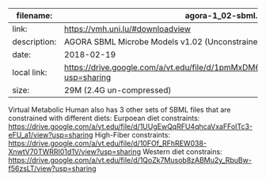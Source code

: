 filename:    | agora-1_02-sbml.tar.xz
-------------|-------------------------------------------------------------
link:        | https://vmh.uni.lu/#downloadview
description: | AGORA SBML Microbe Models v1.02 (Unconstrained). 818 total models
date:        | 2018-02-19
local link:  | https://drive.google.com/a/vt.edu/file/d/1pmMxDM6aCQ56liviR8cctDRdz5XBBQ0B/view?usp=sharing
size:        | 29M (2.4G un-compressed)

Virtual Metabolic Human also has 3 other sets of SBML files that are constrained with different diets:
Eurpoean diet constraints: https://drive.google.com/a/vt.edu/file/d/1UUgEwQqRFU4qhcaVxaFFoITc3-eFU_a1/view?usp=sharing
High-Fiber constraints: https://drive.google.com/a/vt.edu/file/d/10FOf_RFhREW038-XnwtV70TWRRI01d1V/view?usp=sharing
Western diet constrains: https://drive.google.com/a/vt.edu/file/d/1QoZk7Musob8zABMu2y_RbuBw-f56zsLT/view?usp=sharing
